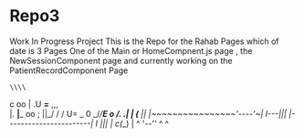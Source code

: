 # Repo3
Work In  Progress Project
This is the Repo for the Rahab Pages which of date is 3 Pages One of the Main or HomeCompnent.js page , the NewSessionComponent page and currently working on the PatientRecordComponent Page     

    \\\\
   c  oo
    | .U
   __=__                        ,,,   
  |.  __|___                    oo ; 
  ||_/  /  /                    U= _  0
  \_/__/__E   o                 /. .| |
   (___ ||    |~~~~~~~~~~~~~~~~'----'~|
   I---|||    |-----------------------|
   I   |||    |       c(__)           |
   ^   '--''  ^                       ^ 
